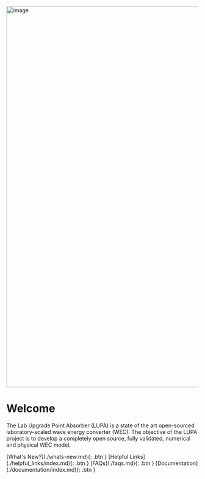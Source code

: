 <img width="1000vw" alt="image" src="https://user-images.githubusercontent.com/75865953/166865752-c4924ca0-913b-4bd9-9383-e20225a07192.png">   

# Welcome
The Lab Upgrade Point Absorber (LUPA) is a state of the art open-sourced laboratory-scaled wave energy converter (WEC). The objective of the LUPA project is to develop a completely open source, fully validated, numerical and physical WEC model. 

<span class="fs-8">
[What's New?](./whats-new.md){: .btn }
[Helpful Links](./helpful_links/index.md){: .btn }
</span>

<span class="fs-8">
[FAQs](./faqs.md){: .btn }
[Documentation](./documentation/index.md){: .btn }
</span>
